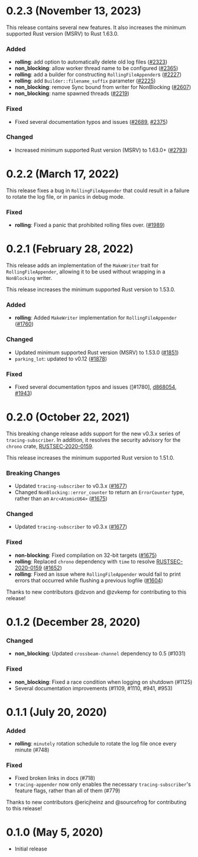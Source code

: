 # 0.2.3 (November 13, 2023)

This release contains several new features. It also increases the
minimum supported Rust version (MSRV) to Rust 1.63.0.

### Added

- **rolling**: add option to automatically delete old log files ([#2323])
- **non_blocking**: allow worker thread name to be configured ([#2365])
- **rolling**: add a builder for constructing `RollingFileAppender`s ([#2227])
- **rolling**: add `Builder::filename_suffix` parameter ([#2225])
- **non_blocking**: remove Sync bound from writer for NonBlocking ([#2607]) 
- **non_blocking**: name spawned threads ([#2219])

### Fixed

- Fixed several documentation typos and issues ([#2689], [#2375])

### Changed

- Increased minimum supported Rust version (MSRV) to 1.63.0+ ([#2793])

[#2323]: https://github.com/tokio-rs/tracing/pull/2323
[#2365]: https://github.com/tokio-rs/tracing/pull/2365
[#2227]: https://github.com/tokio-rs/tracing/pull/2227
[#2225]: https://github.com/tokio-rs/tracing/pull/2225
[#2607]: https://github.com/tokio-rs/tracing/pull/2607
[#2219]: https://github.com/tokio-rs/tracing/pull/2219
[#2689]: https://github.com/tokio-rs/tracing/pull/2689
[#2375]: https://github.com/tokio-rs/tracing/pull/2375
[#2793]: https://github.com/tokio-rs/tracing/pull/2793

# 0.2.2 (March 17, 2022)

This release fixes a bug in `RollingFileAppender` that could result
in a failure to rotate the log file, or in panics in debug mode.

### Fixed

- **rolling**: Fixed a panic that prohibited rolling files over. ([#1989])

[#1989]: https://github.com/tokio-rs/tracing/pull/1989

# 0.2.1 (February 28, 2022)

This release adds an implementation of the `MakeWriter` trait for
`RollingFileAppender`, allowing it to be used without wrapping in a
`NonBlocking` writer.

This release increases the minimum supported Rust version to 1.53.0.

### Added

- **rolling**: Added `MakeWriter` implementation for `RollingFileAppender`
  ([#1760])

### Changed

- Updated minimum supported Rust version (MSRV) to 1.53.0 ([#1851])
- `parking_lot`: updated to v0.12 ([#1878])

### Fixed

- Fixed several documentation typos and issues ([#1780], [d868054], [#1943])

[#1760]: https://github.com/tokio-rs/tracing/pull/1760
[#1851]: https://github.com/tokio-rs/tracing/pull/1851
[#1878]: https://github.com/tokio-rs/tracing/pull/1878
[#1943]: https://github.com/tokio-rs/tracing/pull/1943
[d868054]: https://github.com/tokio-rs/tracing/commit/d8680547b509978c7113c8f7e19e9b00c789c698

# 0.2.0 (October 22, 2021)

This breaking change release adds support for the new v0.3.x series of
`tracing-subscriber`. In addition, it resolves the security advisory for the
`chrono` crate, [RUSTSEC-2020-0159].

This release increases the minimum supported Rust version to 1.51.0.
### Breaking Changes

- Updated `tracing-subscriber` to v0.3.x ([#1677])
- Changed `NonBlocking::error_counter` to return an `ErrorCounter` type, rather
  than an `Arc<AtomicU64>` ([#1675])

### Changed

- Updated `tracing-subscriber` to v0.3.x ([#1677])

### Fixed

- **non-blocking**: Fixed compilation on 32-bit targets ([#1675])
- **rolling**: Replaced `chrono` dependency with `time` to resolve
  [RUSTSEC-2020-0159] ([#1652])
- **rolling**: Fixed an issue where `RollingFileAppender` would fail to print
  errors that occurred while flushing a previous logfile ([#1604])

Thanks to new contributors @dzvon and @zvkemp for contributing to this release!

[RUSTSEC-2020-0159]: https://rustsec.org/advisories/RUSTSEC-2020-0159.html
[#1677]: https://github.com/tokio-rs/tracing/pull/1677
[#1675]: https://github.com/tokio-rs/tracing/pull/1675
[#1652]: https://github.com/tokio-rs/tracing/pull/1675
[#1604]: https://github.com/tokio-rs/tracing/pull/1604

# 0.1.2 (December 28, 2020)

### Changed

- **non_blocking**: Updated `crossbeam-channel` dependency to 0.5 (#1031)

### Fixed

- **non_blocking**: Fixed a race condition when logging on shutdown (#1125)
- Several documentation improvements (#1109, #1110, #941, #953)

# 0.1.1 (July 20, 2020)

### Added

- **rolling**: `minutely` rotation schedule to rotate the log file once every
  minute (#748)

### Fixed

- Fixed broken links in docs (#718)
- `tracing-appender` now only enables the necessary `tracing-subscriber`'s
  feature flags, rather than all of them (#779) 

Thanks to new contributors @ericjheinz and @sourcefrog for contributing
to this release!

# 0.1.0 (May 5, 2020)

- Initial release
